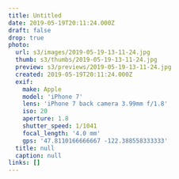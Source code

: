```yaml
---
title: Untitled
date: 2019-05-19T20:11:24.000Z
draft: false
drop: true
photo:
  url: s3/images/2019-05-19-13-11-24.jpg
  thumb: s3/thumbs/2019-05-19-13-11-24.jpg
  preview: s3/previews/2019-05-19-13-11-24.jpg
  created: 2019-05-19T20:11:24.000Z
  exif:
    make: Apple
    model: 'iPhone 7'
    lens: 'iPhone 7 back camera 3.99mm f/1.8'
    iso: 20
    aperture: 1.8
    shutter_speed: 1/1041
    focal_length: '4.0 mm'
    gps: '47.8110166666667 -122.388558333333'
  title: null
  caption: null
links: []
---
```

